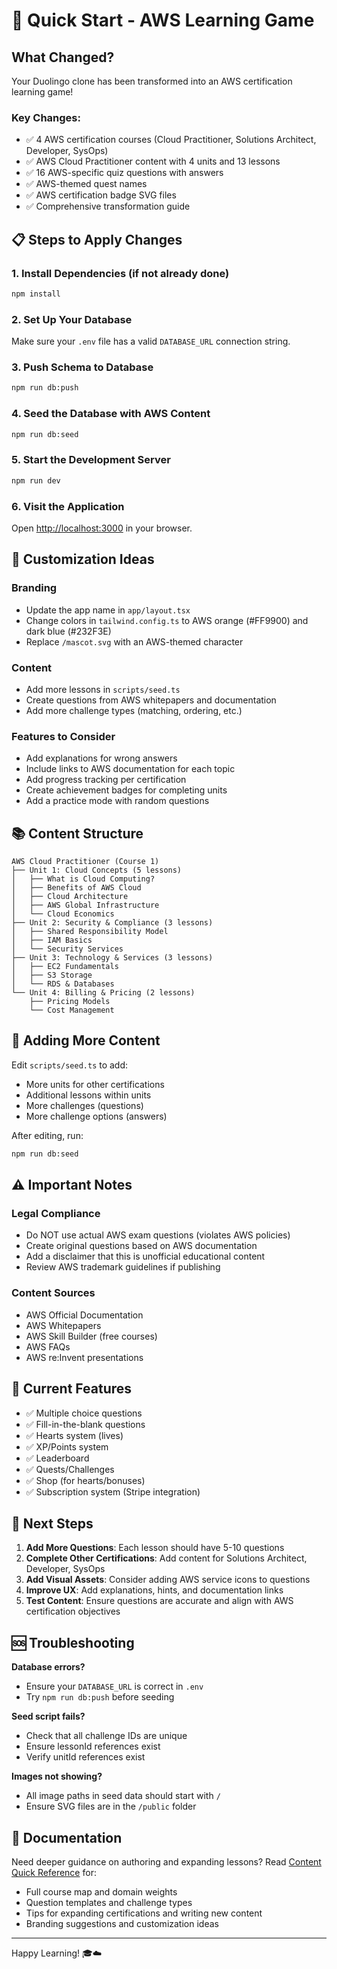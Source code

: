 # 🚀 Quick Start - AWS Learning Game

## What Changed?

Your Duolingo clone has been transformed into an AWS certification learning game! 

### Key Changes:
- ✅ 4 AWS certification courses (Cloud Practitioner, Solutions Architect, Developer, SysOps)
- ✅ AWS Cloud Practitioner content with 4 units and 13 lessons
- ✅ 16 AWS-specific quiz questions with answers
- ✅ AWS-themed quest names
- ✅ AWS certification badge SVG files
- ✅ Comprehensive transformation guide

## 📋 Steps to Apply Changes

### 1. Install Dependencies (if not already done)
```bash
npm install
```

### 2. Set Up Your Database
Make sure your `.env` file has a valid `DATABASE_URL` connection string.

### 3. Push Schema to Database
```bash
npm run db:push
```

### 4. Seed the Database with AWS Content
```bash
npm run db:seed
```

### 5. Start the Development Server
```bash
npm run dev
```

### 6. Visit the Application
Open [http://localhost:3000](http://localhost:3000) in your browser.

## 🎨 Customization Ideas

### Branding
- Update the app name in `app/layout.tsx`
- Change colors in `tailwind.config.ts` to AWS orange (#FF9900) and dark blue (#232F3E)
- Replace `/mascot.svg` with an AWS-themed character

### Content
- Add more lessons in `scripts/seed.ts`
- Create questions from AWS whitepapers and documentation
- Add more challenge types (matching, ordering, etc.)

### Features to Consider
- Add explanations for wrong answers
- Include links to AWS documentation for each topic
- Add progress tracking per certification
- Create achievement badges for completing units
- Add a practice mode with random questions

## 📚 Content Structure

```
AWS Cloud Practitioner (Course 1)
├── Unit 1: Cloud Concepts (5 lessons)
│   ├── What is Cloud Computing?
│   ├── Benefits of AWS Cloud
│   ├── Cloud Architecture
│   ├── AWS Global Infrastructure
│   └── Cloud Economics
├── Unit 2: Security & Compliance (3 lessons)
│   ├── Shared Responsibility Model
│   ├── IAM Basics
│   └── Security Services
├── Unit 3: Technology & Services (3 lessons)
│   ├── EC2 Fundamentals
│   ├── S3 Storage
│   └── RDS & Databases
└── Unit 4: Billing & Pricing (2 lessons)
    ├── Pricing Models
    └── Cost Management
```

## 🔄 Adding More Content

Edit `scripts/seed.ts` to add:
- More units for other certifications
- Additional lessons within units
- More challenges (questions)
- More challenge options (answers)

After editing, run:
```bash
npm run db:seed
```

## ⚠️ Important Notes

### Legal Compliance
- Do NOT use actual AWS exam questions (violates AWS policies)
- Create original questions based on AWS documentation
- Add a disclaimer that this is unofficial educational content
- Review AWS trademark guidelines if publishing

### Content Sources
- AWS Official Documentation
- AWS Whitepapers
- AWS Skill Builder (free courses)
- AWS FAQs
- AWS re:Invent presentations

## 🎯 Current Features

- ✅ Multiple choice questions
- ✅ Fill-in-the-blank questions
- ✅ Hearts system (lives)
- ✅ XP/Points system
- ✅ Leaderboard
- ✅ Quests/Challenges
- ✅ Shop (for hearts/bonuses)
- ✅ Subscription system (Stripe integration)

## 📝 Next Steps

1. **Add More Questions**: Each lesson should have 5-10 questions
2. **Complete Other Certifications**: Add content for Solutions Architect, Developer, SysOps
3. **Add Visual Assets**: Consider adding AWS service icons to questions
4. **Improve UX**: Add explanations, hints, and documentation links
5. **Test Content**: Ensure questions are accurate and align with AWS certification objectives

## 🆘 Troubleshooting

**Database errors?**
- Ensure your `DATABASE_URL` is correct in `.env`
- Try `npm run db:push` before seeding

**Seed script fails?**
- Check that all challenge IDs are unique
- Ensure lessonId references exist
- Verify unitId references exist

**Images not showing?**
- All image paths in seed data should start with `/`
- Ensure SVG files are in the `/public` folder

## 📖 Documentation

Need deeper guidance on authoring and expanding lessons? Read [Content Quick Reference](./content-quick-reference.md) for:
- Full course map and domain weights
- Question templates and challenge types
- Tips for expanding certifications and writing new content
- Branding suggestions and customization ideas

---

Happy Learning! 🎓☁️
